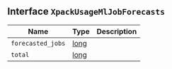 ## Interface `XpackUsageMlJobForecasts`

| Name | Type | Description |
| - | - | - |
| `forecasted_jobs` | [long](./long.md) | &nbsp; |
| `total` | [long](./long.md) | &nbsp; |
